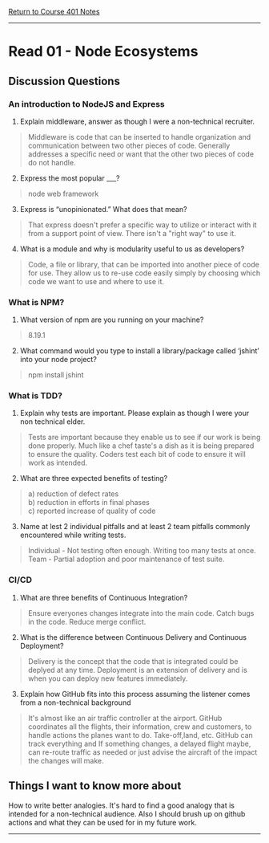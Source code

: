 [Return to Course 401 Notes](https://KrisDunning.github.io/401-Reading-Notes)

-----

# Read 01 - Node Ecosystems

## Discussion Questions

### An introduction to NodeJS and Express

1) Explain middleware, answer as though I were a non-technical recruiter.
  > Middleware is code that can be inserted to handle organization and communication between two other pieces of code. Generally addresses a specific need or want that the other two pieces of code do not handle.

2) Express the most popular ___?
  > node web framework

3) Express is “unopinionated.” What does that mean?
  > That express doesn't prefer a specific way to utilize or interact with it from a support point of view. There isn't a "right way" to use it. 

4) What is a module and why is modularity useful to us as developers?
  > Code, a file or library, that can be imported into another piece of code for use. They allow us to re-use code easily simply by choosing which code we want to use and where to use it.

### What is NPM?

1) What version of npm are you running on your machine?
> 8.19.1

2) What command would you type to install a library/package called ‘jshint’ into your node project?
> npm install jshint

### What is TDD?

1) Explain why tests are important. Please explain as though I were your non technical elder.
> Tests are important because they enable us to see if our work is being done properly. Much like a chef taste's a dish as it is being prepared to ensure the quality. Coders test each bit of code to ensure it will work as intended. 

2) What are three expected benefits of testing?
> a) reduction of defect rates  
> b) reduction in efforts in final phases  
> c) reported increase of quality of code

3) Name at lest 2 individual pitfalls and at least 2 team pitfalls commonly encountered while writing tests.
> Individual - Not testing often enough. Writing too many tests at once.
> Team - Partial adoption and poor maintenance of test suite.

### CI/CD

1) What are three benefits of Continuous Integration?
> Ensure everyones changes integrate into the main code. Catch bugs in the code. Reduce merge conflict.

2) What is the difference between Continuous Delivery and Continuous Deployment?
> Delivery is the concept that the code that is integrated could be deplyed at any time. Deployment is an extension of delivery and is when you can deploy new features immediately.

3) Explain how GitHub fits into this process assuming the listener comes from a non-technical background
> It's almost like an air traffic controller at the airport. GitHub coordinates all the flights, their information, crew and customers, to handle actions the planes want to do. Take-off,land, etc. GitHub can track everything and If something changes, a delayed flight maybe, can re-route traffic as needed or just advise the aircraft of the impact the changes will make.

## Things I want to know more about

How to write better analogies. It's hard to find a good analogy that is intended for a non-technical audience. Also I should brush up on github actions and what they can be used for in my future work.

-----
